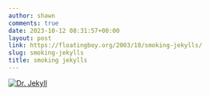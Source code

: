 ```yaml
---
author: shawn
comments: true
date: 2023-10-12 08:31:57+00:00
layout: post
link: https://floatingboy.org/2003/10/smoking-jekylls/
slug: smoking-jekylls
title: smoking jekylls
---
```


[![Dr. Jekyll](https://pipesmagazine.com/wp-content/blogs.dir/1/files/album/18309/20190226_163656-edited-450x600.jpg)](https://pipesmagazine.com/wp-content/blogs.dir/1/files/album/18309/20190226_163656-edited-450x600.jpg)
